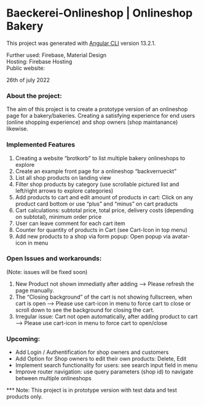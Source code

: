 # Baeckerei-Onlineshop | Onlineshop Bakery


This project was generated with [Angular CLI](https://github.com/angular/angular-cli) version 13.2.1.  

Further used: Firebase, Material Design  
Hosting: Firebase Hosting  
Public website: 


26th of july 2022

### About the project: 

The aim of this project is to create a prototype version of an onlineshop page for a bakery/bakeries. Creating a satisfying experience for end users (online shopping experience) and shop owners (shop maintanance) likewise. 


###  Implemented Features

1. Creating a website “brotkorb” to list multiple bakery onlineshops to explore 
2. Create an example front page for a onlineshop “backverrueckt”
3. List all shop products on landing view
4. Filter shop products by category (use scrollable pictured list and left/right arrows to explore categories)
5. Add products to cart and edit amount of products in cart: Click on any product card bottom or use “plus” and “minus” on cart praducts
6. Cart calculations: subtotal price, total price, delivery costs (depending on subtotal), minimum order price
7. User can leave comment for each cart item
8. Counter for quantity of products in Cart (see Cart-Icon in top menu)
9. Add new products to a shop via form popup: Open popup via avatar-icon in menu


### Open Issues and workarounds:
(Note: issues will be fixed soon)

1. New Product not shown immediatly after adding —> Please refresh the page manually. 
2. The “Closing background” of the cart is not showing fullscreen, when cart is open —> Please use cart-icon in menu to force cart to close or scroll down to see the background for closing the cart.
3. Irregular issue: Cart not open automatically, after adding product to cart —> Please use cart-icon in menu to force cart to open/close


### Upcoming:

- Add Login / Authentification for shop owners and customers
- Add Option for Shop owners to edit their own products: Delete, Edit
- Implement search functionality for users: see search input field in menu
- Improve router navigation: use query parameters (shop id) to navigate between multiple onlineshops




*** Note: This project is in prototype version with test data  and test products only.


